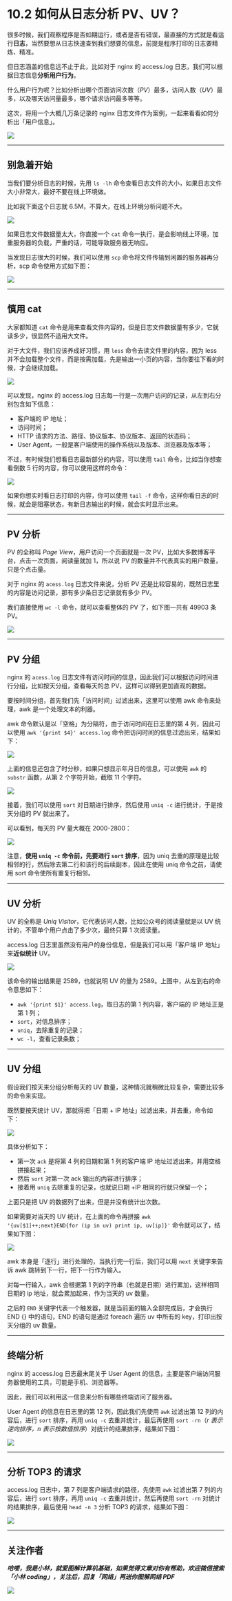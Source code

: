 # 10.2  如何从日志分析 PV、UV？



很多时候，我们观察程序是否如期运行，或者是否有错误，最直接的方式就是看运行**日志**，当然要想从日志快速查到我们想要的信息，前提是程序打印的日志要精炼、精准。

但日志涵盖的信息远不止于此，比如对于 nginx 的 access.log 日志，我们可以根据日志信息**分析用户行为**。

什么用户行为呢？比如分析出哪个页面访问次数（*PV*）最多，访问人数（*UV*）最多，以及哪天访问量最多，哪个请求访问最多等等。

这次，将用一个大概几万条记录的 nginx 日志文件作为案例，一起来看看如何分析出「用户信息」。

![](https://cdn.jsdelivr.net/gh/xiaolincoder/ImageHost4@main/网络/log/提纲日志.png)



---


## 别急着开始

当我们要分析日志的时候，先用 `ls -lh` 命令查看日志文件的大小，如果日志文件大小非常大，最好不要在线上环境做。

比如我下面这个日志就 6.5M，不算大，在线上环境分析问题不大。

![](https://cdn.jsdelivr.net/gh/xiaolincoder/ImageHost4@main/网络/log/ls.png)

如果日志文件数据量太大，你直接一个 `cat` 命令一执行，是会影响线上环境，加重服务器的负载，严重的话，可能导致服务器无响应。

当发现日志很大的时候，我们可以使用 `scp` 命令将文件传输到闲置的服务器再分析，scp 命令使用方式如下图：

![](https://cdn.jsdelivr.net/gh/xiaolincoder/ImageHost4@main/网络/log/scp.png)


---

## 慎用 cat

大家都知道 `cat` 命令是用来查看文件内容的，但是日志文件数据量有多少，它就读多少，很显然不适用大文件。

对于大文件，我们应该养成好习惯，用 `less` 命令去读文件里的内容，因为 less 并不会加载整个文件，而是按需加载，先是输出一小页的内容，当你要往下看的时候，才会继续加载。



![](https://cdn.jsdelivr.net/gh/xiaolincoder/ImageHost4@main/网络/log/less.png)



可以发现，nginx 的 access.log 日志每一行是一次用户访问的记录，从左到右分别包含如下信息：

- 客户端的 IP 地址；
- 访问时间；
- HTTP 请求的方法、路径、协议版本、协议版本、返回的状态码；
- User Agent，一般是客户端使用的操作系统以及版本、浏览器及版本等；


不过，有时候我们想看日志最新部分的内容，可以使用 `tail` 命令，比如当你想查看倒数 5 行的内容，你可以使用这样的命令：


![](https://cdn.jsdelivr.net/gh/xiaolincoder/ImageHost4@main/网络/log/tail-n.png)



如果你想实时看日志打印的内容，你可以使用 `tail -f` 命令，这样你看日志的时候，就会是阻塞状态，有新日志输出的时候，就会实时显示出来。


---

## PV  分析


PV 的全称叫 *Page View*，用户访问一个页面就是一次 PV，比如大多数博客平台，点击一次页面，阅读量就加 1，所以说 PV 的数量并不代表真实的用户数量，只是个点击量。

对于 nginx 的 `acess.log` 日志文件来说，分析 PV 还是比较容易的，既然日志里的内容是访问记录，那有多少条日志记录就有多少 PV。

我们直接使用 `wc -l` 命令，就可以查看整体的 PV 了，如下图一共有 49903 条 PV。

![](https://cdn.jsdelivr.net/gh/xiaolincoder/ImageHost4@main/网络/log/wc.png)




---

## PV 分组

nginx 的 `acess.log` 日志文件有访问时间的信息，因此我们可以根据访问时间进行分组，比如按天分组，查看每天的总 PV，这样可以得到更加直观的数据。

要按时间分组，首先我们先「访问时间」过滤出来，这里可以使用 awk 命令来处理，awk 是一个处理文本的利器。

awk 命令默认是以「空格」为分隔符，由于访问时间在日志里的第 4 列，因此可以使用 `awk '{print $4}' access.log` 命令把访问时间的信息过滤出来，结果如下：

![](https://cdn.jsdelivr.net/gh/xiaolincoder/ImageHost4@main/网络/log/awk日期.png)





上面的信息还包含了时分秒，如果只想显示年月日的信息，可以使用 `awk` 的 `substr` 函数，从第 2 个字符开始，截取 11 个字符。

![](https://cdn.jsdelivr.net/gh/xiaolincoder/ImageHost4@main/网络/log/awk日期2.png)




接着，我们可以使用 `sort` 对日期进行排序，然后使用 `uniq -c` 进行统计，于是按天分组的 PV 就出来了。

可以看到，每天的 PV 量大概在 2000-2800：


![](https://cdn.jsdelivr.net/gh/xiaolincoder/ImageHost4@main/网络/log/awkpv.png)


注意，**使用 `uniq -c` 命令前，先要进行 `sort` 排序**，因为 uniq 去重的原理是比较相邻的行，然后除去第二行和该行的后续副本，因此在使用 uniq 命令之前，请使用 sort 命令使所有重复行相邻。

---

## UV 分析

UV 的全称是 *Uniq Visitor*，它代表访问人数，比如公众号的阅读量就是以 UV 统计的，不管单个用户点击了多少次，最终只算 1 次阅读量。

access.log 日志里虽然没有用户的身份信息，但是我们可以用「客户端 IP 地址」来**近似统计** UV。


![](https://cdn.jsdelivr.net/gh/xiaolincoder/ImageHost4@main/网络/log/uv.png)

该命令的输出结果是 2589，也就说明 UV 的量为 2589。上图中，从左到右的命令意思如下：

- `awk '{print $1}' access.log`，取日志的第 1 列内容，客户端的 IP 地址正是第 1 列；
- `sort`，对信息排序；
- `uniq`，去除重复的记录；
- `wc -l`，查看记录条数；

---

## UV 分组

假设我们按天来分组分析每天的 UV 数量，这种情况就稍微比较复杂，需要比较多的命令来实现。

既然要按天统计 UV，那就得把「日期 + IP 地址」过滤出来，并去重，命令如下：


![](https://cdn.jsdelivr.net/gh/xiaolincoder/ImageHost4@main/网络/log/uv分组.png)


具体分析如下：

- 第一次 `ack` 是将第 4 列的日期和第 1 列的客户端 IP 地址过滤出来，并用空格拼接起来；
- 然后 `sort` 对第一次 ack 输出的内容进行排序；
- 接着用 `uniq` 去除重复的记录，也就说日期 +IP 相同的行就只保留一个；

上面只是把 UV 的数据列了出来，但是并没有统计出次数。

如果需要对当天的 UV 统计，在上面的命令再拼接 `awk '{uv[$1]++;next}END{for (ip in uv) print ip, uv[ip]}'` 命令就可以了，结果如下图：

![](https://cdn.jsdelivr.net/gh/xiaolincoder/ImageHost4@main/网络/log/awknext.png)

awk 本身是「逐行」进行处理的，当执行完一行后，我们可以用 `next` 关键字来告诉 awk 跳转到下一行，把下一行作为输入。

对每一行输入，awk 会根据第 1 列的字符串（也就是日期）进行累加，这样相同日期的 ip 地址，就会累加起来，作为当天的 uv 数量。

之后的 `END` 关键字代表一个触发器，就是当前面的输入全部完成后，才会执行 END {} 中的语句，END 的语句是通过 foreach 遍历 uv 中所有的 key，打印出按天分组的 uv 数量。

---

## 终端分析

nginx 的 access.log 日志最末尾关于 User Agent 的信息，主要是客户端访问服务器使用的工具，可能是手机、浏览器等。

因此，我们可以利用这一信息来分析有哪些终端访问了服务器。

User Agent 的信息在日志里的第 12 列，因此我们先使用 `awk` 过滤出第 12 列的内容后，进行 `sort` 排序，再用 `uniq -c` 去重并统计，最后再使用 `sort -rn`（*r 表示逆向排序，n 表示按数值排序*）对统计的结果排序，结果如下图：


![](https://cdn.jsdelivr.net/gh/xiaolincoder/ImageHost4@main/网络/log/terminal.png)

---

## 分析 TOP3 的请求

access.log 日志中，第 7 列是客户端请求的路径，先使用 `awk` 过滤出第 7 列的内容后，进行 `sort` 排序，再用 `uniq -c` 去重并统计，然后再使用 `sort -rn` 对统计的结果排序，最后使用 `head -n 3` 分析 TOP3 的请求，结果如下图：


![](https://cdn.jsdelivr.net/gh/xiaolincoder/ImageHost4@main/网络/log/TOP3.png)

---

## 关注作者

***哈喽，我是小林，就爱图解计算机基础，如果觉得文章对你有帮助，欢迎微信搜索「小林 coding」，关注后，回复「网络」再送你图解网络 PDF***

![](https://cdn.jsdelivr.net/gh/xiaolincoder/ImageHost3@main/其他/公众号介绍.png)